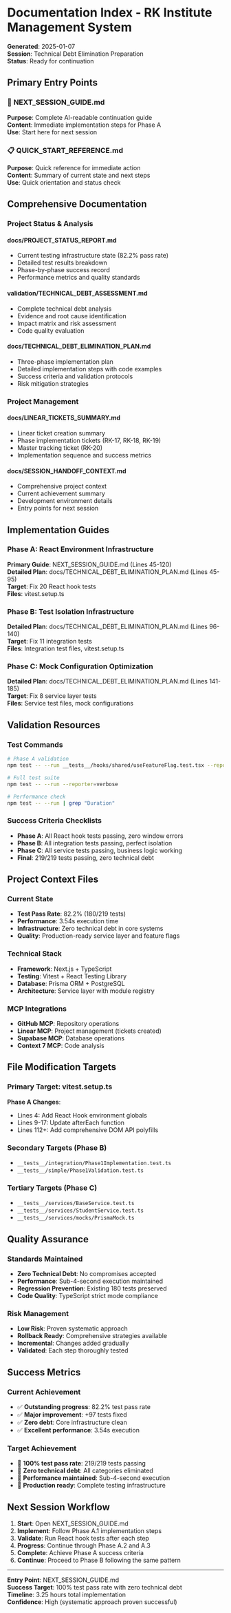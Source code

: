 # Documentation Index - RK Institute Management System

**Generated**: 2025-01-07  
**Session**: Technical Debt Elimination Preparation  
**Status**: Ready for continuation

## Primary Entry Points

### 🚀 **NEXT_SESSION_GUIDE.md**
**Purpose**: Complete AI-readable continuation guide  
**Content**: Immediate implementation steps for Phase A  
**Use**: Start here for next session

### 📋 **QUICK_START_REFERENCE.md**
**Purpose**: Quick reference for immediate action  
**Content**: Summary of current state and next steps  
**Use**: Quick orientation and status check

## Comprehensive Documentation

### Project Status & Analysis

#### **docs/PROJECT_STATUS_REPORT.md**
- Current testing infrastructure state (82.2% pass rate)
- Detailed test results breakdown
- Phase-by-phase success record
- Performance metrics and quality standards

#### **validation/TECHNICAL_DEBT_ASSESSMENT.md**
- Complete technical debt analysis
- Evidence and root cause identification
- Impact matrix and risk assessment
- Code quality evaluation

#### **docs/TECHNICAL_DEBT_ELIMINATION_PLAN.md**
- Three-phase implementation plan
- Detailed implementation steps with code examples
- Success criteria and validation protocols
- Risk mitigation strategies

### Project Management

#### **docs/LINEAR_TICKETS_SUMMARY.md**
- Linear ticket creation summary
- Phase implementation tickets (RK-17, RK-18, RK-19)
- Master tracking ticket (RK-20)
- Implementation sequence and success metrics

#### **docs/SESSION_HANDOFF_CONTEXT.md**
- Comprehensive project context
- Current achievement summary
- Development environment details
- Entry points for next session

## Implementation Guides

### Phase A: React Environment Infrastructure
**Primary Guide**: NEXT_SESSION_GUIDE.md (Lines 45-120)  
**Detailed Plan**: docs/TECHNICAL_DEBT_ELIMINATION_PLAN.md (Lines 45-95)  
**Target**: Fix 20 React hook tests  
**Files**: vitest.setup.ts

### Phase B: Test Isolation Infrastructure
**Detailed Plan**: docs/TECHNICAL_DEBT_ELIMINATION_PLAN.md (Lines 96-140)  
**Target**: Fix 11 integration tests  
**Files**: Integration test files, vitest.setup.ts

### Phase C: Mock Configuration Optimization
**Detailed Plan**: docs/TECHNICAL_DEBT_ELIMINATION_PLAN.md (Lines 141-185)  
**Target**: Fix 8 service layer tests  
**Files**: Service test files, mock configurations

## Validation Resources

### Test Commands
```bash
# Phase A validation
npm test -- --run __tests__/hooks/shared/useFeatureFlag.test.tsx --reporter=verbose

# Full test suite
npm test -- --run --reporter=verbose

# Performance check
npm test -- --run | grep "Duration"
```

### Success Criteria Checklists
- **Phase A**: All React hook tests passing, zero window errors
- **Phase B**: All integration tests passing, perfect isolation
- **Phase C**: All service tests passing, business logic working
- **Final**: 219/219 tests passing, zero technical debt

## Project Context Files

### Current State
- **Test Pass Rate**: 82.2% (180/219 tests)
- **Performance**: 3.54s execution time
- **Infrastructure**: Zero technical debt in core systems
- **Quality**: Production-ready service layer and feature flags

### Technical Stack
- **Framework**: Next.js + TypeScript
- **Testing**: Vitest + React Testing Library
- **Database**: Prisma ORM + PostgreSQL
- **Architecture**: Service layer with module registry

### MCP Integrations
- **GitHub MCP**: Repository operations
- **Linear MCP**: Project management (tickets created)
- **Supabase MCP**: Database operations
- **Context 7 MCP**: Code analysis

## File Modification Targets

### Primary Target: vitest.setup.ts
**Phase A Changes**:
- Lines 4: Add React Hook environment globals
- Lines 9-17: Update afterEach function
- Lines 112+: Add comprehensive DOM API polyfills

### Secondary Targets (Phase B)
- `__tests__/integration/Phase1Implementation.test.ts`
- `__tests__/simple/Phase1Validation.test.ts`

### Tertiary Targets (Phase C)
- `__tests__/services/BaseService.test.ts`
- `__tests__/services/StudentService.test.ts`
- `__tests__/services/mocks/PrismaMock.ts`

## Quality Assurance

### Standards Maintained
- **Zero Technical Debt**: No compromises accepted
- **Performance**: Sub-4-second execution maintained
- **Regression Prevention**: Existing 180 tests preserved
- **Code Quality**: TypeScript strict mode compliance

### Risk Management
- **Low Risk**: Proven systematic approach
- **Rollback Ready**: Comprehensive strategies available
- **Incremental**: Changes added gradually
- **Validated**: Each step thoroughly tested

## Success Metrics

### Current Achievement
- ✅ **Outstanding progress**: 82.2% test pass rate
- ✅ **Major improvement**: +97 tests fixed
- ✅ **Zero debt**: Core infrastructure clean
- ✅ **Excellent performance**: 3.54s execution

### Target Achievement
- 🎯 **100% test pass rate**: 219/219 tests passing
- 🎯 **Zero technical debt**: All categories eliminated
- 🎯 **Performance maintained**: Sub-4-second execution
- 🎯 **Production ready**: Complete testing infrastructure

## Next Session Workflow

1. **Start**: Open NEXT_SESSION_GUIDE.md
2. **Implement**: Follow Phase A.1 implementation steps
3. **Validate**: Run React hook tests after each step
4. **Progress**: Continue through Phase A.2 and A.3
5. **Complete**: Achieve Phase A success criteria
6. **Continue**: Proceed to Phase B following the same pattern

---

**Entry Point**: NEXT_SESSION_GUIDE.md  
**Success Target**: 100% test pass rate with zero technical debt  
**Timeline**: 3.25 hours total implementation  
**Confidence**: High (systematic approach proven successful)
